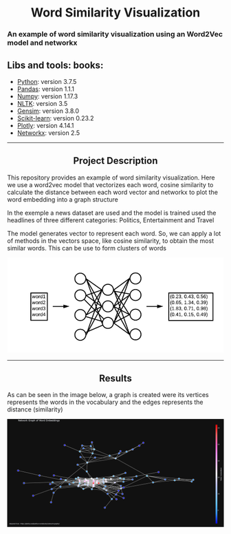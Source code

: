 # <h1 align="center">Word Similarity Visualization</h1>
### An example of <b>word similarity visualization</b> using an Word2Vec model and networkx

## Libs and tools: books:

- [Python](https://www.python.org/): version 3.7.5
- [Pandas](https://pandas.pydata.org/): version 1.1.1
- [Numpy](https://numpy.org/): version 1.17.3
- [NLTK](https://www.nltk.org/): version 3.5
- [Gensim](https://radimrehurek.com/gensim/): version 3.8.0
- [Scikit-learn](https://scikit-learn.org/stable/): version 0.23.2
- [Plotly](https://plotly.com/): version 4.14.1
- [Networkx](https://networkx.org/): version 2.5


---
<center><h2>Project Description</h2></center>

<p>This repository provides an example of word similarity visualization. Here we use a word2vec model that vectorizes each word, cosine similarity to calculate the distance between each word vector and networkx to plot the word embedding into a graph structure</p>

<p>In the exemple a news dataset are used and the model is trained used the headlines of three different categories: Politics, Entertainment and Travel</p>

<p>The model generates vector to represent each word. So, we can apply a lot of methods in the vectors space, like cosine similarity, to obtain the most similar words. This can be use to form clusters of words</p>

![alt text](https://github.com/AlexandreH13/word_similarity_visualization/blob/main/imgs/word2vec.png?raw=true)


---
<center><h2>Results</h2></center>

<p>As can be seen in the image below, a graph is created were its vertices represents the words in the vocabulary and the edges represents the distance (similarity)</p>

![alt text](https://github.com/AlexandreH13/word_similarity_visualization/blob/main/imgs/newplot.png?raw=true)
